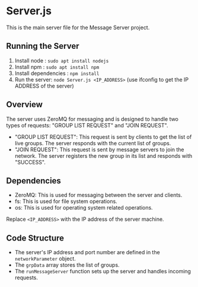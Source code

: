 
# Server.js

This is the main server file for the Message Server project.

## Running the Server
1. Install node : `sudo apt install nodejs`
2. Install npm  : `sudo apt install npm`
3. Install dependencies : `npm install`
4. Run the server: `node Server.js <IP_ADDRESS>` (use ifconfig to get the IP ADDRESS of the server)

## Overview

The server uses ZeroMQ for messaging and is designed to handle two types of requests: "GROUP LIST REQUEST" and "JOIN REQUEST".

- "GROUP LIST REQUEST": This request is sent by clients to get the list of live groups. The server responds with the current list of groups.
- "JOIN REQUEST": This request is sent by message servers to join the network. The server registers the new group in its list and responds with "SUCCESS".

## Dependencies

- ZeroMQ: This is used for messaging between the server and clients.
- fs: This is used for file system operations.
- os: This is used for operating system related operations.



Replace `<IP_ADDRESS>` with the IP address of the server machine.

## Code Structure

- The server's IP address and port number are defined in the `networkParameter` object.
- The `grpData` array stores the list of groups.
- The `runMessageServer` function sets up the server and handles incoming requests.